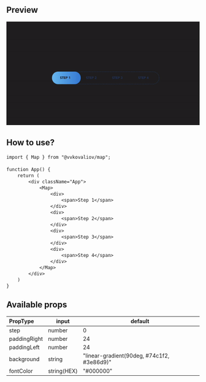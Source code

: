 ## Preview

![Alt Text](example.gif)

## How to use?

```
import { Map } from "@vvkovaliov/map";

function App() {
    return (
        <div className="App">
            <Map>
                <div>
                    <span>Step 1</span>
                </div>
                <div>
                    <span>Step 2</span>
                </div>
                <div>
                    <span>Step 3</span>
                </div>
                <div>
                    <span>Step 4</span>
                </div>
            </Map>
        </div>
    )
}

```

## Available props

| PropType     | input       | default                                    |
|:-------------|-------------|--------------------------------------------|
| step         | number      | 0                                          |
| paddingRight | number      | 24                                         |
| paddingLeft  | number      | 24                                         |
| background   | string      | "linear-gradient(90deg, #74c1f2, #3e86d9)" |
| fontColor    | string(HEX) | "#000000"                                  |


